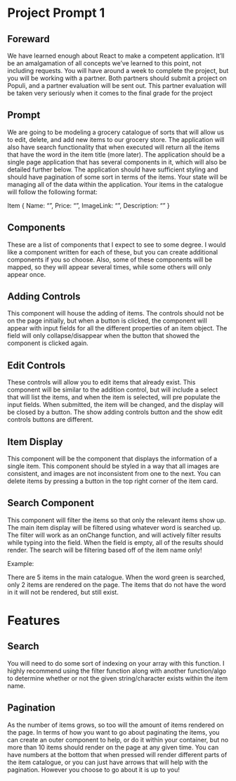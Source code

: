# Project Prompt 1

## Foreward
We have learned enough about React to make a competent application. It’ll be an amalgamation of all concepts we’ve learned to this point, not including requests. You will have around a week to complete the project, but you will be working with a partner. Both partners should submit a project on Populi, and a partner evaluation will be sent out. This partner evaluation will be taken very seriously when it comes to the final grade for the project

## Prompt
We are going to be modeling a grocery catalogue of sorts that will allow us to edit, delete, and add new items to our grocery store. The application will also have search functionality that when executed will return all the items that have the word in the item title (more later). The application should be a single page application that has several components in it, which will also be detailed further below. The application should have sufficient styling and should have pagination of some sort in terms of the items. Your state will be managing all of the data within the application. Your items in the catalogue will follow the following format:

Item {
	Name: “”,
	Price: “”,
	ImageLink: “”,
	Description: “”
}







## Components
These are a list of components that I expect to see to some degree. I would like a component written for each of these, but you can create additional components if you so choose. Also, some of these components will be mapped, so they will appear several times, while some others will only appear once.
## Adding Controls
This component will house the adding of items. The controls should not be on the page initially, but when a button is clicked, the component will appear with input fields for all the different properties of an item object. The field will only collapse/disappear when the button that showed the component is clicked again.
## Edit Controls
These controls will allow you to edit items that already exist. This component will be similar to the addition control, but will include a select that will list the items, and when the item is selected, will pre populate the input fields. When submitted, the item will be changed, and the display will be closed by a button. The show adding controls button and the show edit controls buttons are different.
## Item Display
This component will be the component that displays the information of a single item. This component should be styled in a way that all images are consistent, and images are not inconsistent from one to the next. You can delete items by pressing a button in the top right corner of the item card.

## Search Component
This component will filter the items so that only the relevant items show up. The main item display will be filtered using whatever word is searched up. The filter will work as an onChange function, and will actively filter results while typing into the field. When the field is empty, all of the results should render. The search will be filtering based off of the item name only!

Example:

There are 5 items in the main catalogue. When the word green is searched, only 2 items are rendered on the page. The items that do not have the word in it will not be rendered, but still exist.
# Features
## Search
You will need to do some sort of indexing on your array with this function. I highly recommend using the filter function along with another function/algo to determine whether or not the given string/character exists within the item name.

## Pagination
As the number of items grows, so too will the amount of items rendered on the page. In terms of how you want to go about paginating the items, you can create an outer component to help, or do it within your container, but no more than 10 items should render on the page at any given time. You can have numbers at the bottom that when pressed will render different parts of the item catalogue, or you can just have arrows that will help with the pagination. However you choose to go about it is up to you!








